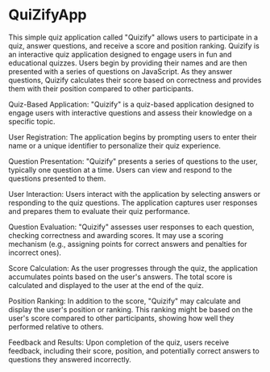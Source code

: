 # QuiZifyApp
This simple quiz application called "Quizify" allows users to participate in a quiz, answer questions, and receive a score and position ranking. Quizify is an interactive quiz application designed to engage users in fun and educational quizzes. Users begin by providing their names and are then presented with a series of questions on JavaScript. As they answer questions, Quizify calculates their score based on correctness and provides them with their position compared to other participants.

Quiz-Based Application:
"Quizify" is a quiz-based application designed to engage users with interactive questions and assess their knowledge on a specific topic.

User Registration:
The application begins by prompting users to enter their name or a unique identifier to personalize their quiz experience.

Question Presentation:
"Quizify" presents a series of questions to the user, typically one question at a time.
Users can view and respond to the questions presented to them.

User Interaction:
Users interact with the application by selecting answers or responding to the quiz questions.
The application captures user responses and prepares them to evaluate their quiz performance.

Question Evaluation:
"Quizify" assesses user responses to each question, checking correctness and awarding scores.
It may use a scoring mechanism (e.g., assigning points for correct answers and penalties for incorrect ones).

Score Calculation:
As the user progresses through the quiz, the application accumulates points based on the user's answers.
The total score is calculated and displayed to the user at the end of the quiz.

Position Ranking:
In addition to the score, "Quizify" may calculate and display the user's position or ranking.
This ranking might be based on the user's score compared to other participants, showing how well they performed relative to others.

Feedback and Results:
Upon completion of the quiz, users receive feedback, including their score, position, and potentially correct answers to questions they answered incorrectly.
